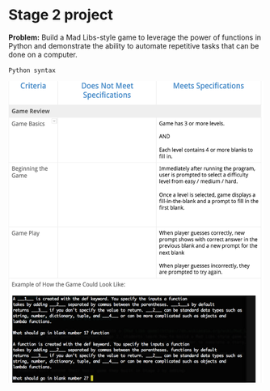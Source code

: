 # Stage 2 project
<b>Problem:</b> Build a Mad Libs-style game to leverage the power of functions in Python and demonstrate the ability to automate repetitive tasks that can be done on a computer.

    Python syntax

<img src="https://github.com/kmalves/fill-in-the-blanks/blob/master/images/stage2.png">
    

